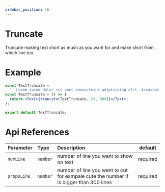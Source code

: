```yaml
---
sidebar_position: 16
---
```


# Truncate

Truncate making text short as mush as you want for and make short from which line too

# Example

```jsx or tsx or js
const TextTruncate =
  "  Lorem ipsum dolor sit amet consectetur adipisicing elit. Accusantium repellat eaque, repellendus natus assumenda libero error deserunt non. Voluptas cum consectetur quam ipsum, nam hic quisquam non dolore odio unde voluptatibus voluptatem quo laborum velit libero optio magni maxime sint aperiam vero quidem. Hic debitis, a nesciunt exercitationem deleniti, cumque reiciendis accusantium numquam, voluptate dolor sequi ad tempore beatae nulla rerum laudantium asperiores optio illum itaque eos! In dolores modi officiis optio labore ipsum nesciunt explicabo provident perspiciatis, vitae, voluptas vero eos enim, architecto eligendi? Expedita, doloremque iusto earum saepe voluptas voluptates deserunt libero? Enim, velit, expedita, nostrum eos eaque officia minus sequi itaque quidem libero beatae tempore iure. Mollitia amet porro labore vitae id repellendus architecto, quis commodi tempora fuga? Suscipit, culpa. Quia nemo minima labore et enim reprehenderit voluptatibus nulla cumque, provident unde sed repellendus. Assumenda provident maxime ducimus magni vel qui odio, harum voluptate, facere fugit esse minus minima, id iure deleniti corrupti rerum possimus. Beatae accusamus voluptatem debitis corporis quae, id iure maiores eum natus, commodi provident possimus dolore deserunt eaque aliquam minus? Aliquam quod harum labore quia odit praesentium itaque laborum, dolores aut ipsum qui, aperiam optio, voluptatum dolor sint ea assumenda similique atque sed doloribus cum recusandae sequi beatae? Amet rem consequatur et sequi, saepe quaerat, dicta veritatis reiciendis tempore esse necessitatibus unde enim perspiciatis consectetur similique animi doloribus voluptatem optio. Illum consequatur corporis ut ipsum quidem delectus enim quisquam pariatur, sunt aspernatur ad voluptas porro debitis consequuntur dolorum cumque, nesciunt, tempore dolore atque deleniti id praesentium nam soluta. Veritatis pariatur alias qui quas iusto aut ";
const TextTruncate = () => {
  return <Text>{truncate(TextTruncate, 21, 500)}</Text>;
};

export default TextTruncate;
```

# Api References

| Parameter   | Type     | Description                                                                            | default  |
| :---------- | :------- | :------------------------------------------------------------------------------------- | -------- |
| `numLine`   | `number` | number of line you want to show on text                                                | required |
| `propsLine` | `number` | number of line you want to cut for exmpale cute the number if is bigger than 300 lines | required |
